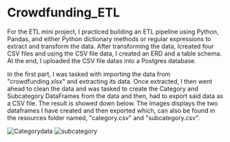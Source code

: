 # Crowdfunding_ETL

For the ETL mini project, I practiced building an ETL pipeline using Python, Pandas, and either Python dictionary methods or regular expressions to extract and transform the data. After transforming the data, Icreated four CSV files and using the CSV file data, I created an ERD and a table schema. At the end, I uploaded the CSV file datas into a Postgres database.

In the first part, I was tasked with importing the data from "crowdfunding.xlsx" and extracting its data. Once extracted, I then went ahead to clean the data and was tasked to create the Category and Subcategory DataFrames from the data and then, had to export said data as a CSV file. The result is showed down below. The images displays the two dataframes I have created and then exported which, can also be found in the resources folder named, "category.csv" and "subcategory.csv".

![Categorydata](https://github.com/Hluu1/Crowdfunding_ETL/assets/125692186/dae2a96e-1673-4d0f-bcdc-631290fd3baa)     ![subcategory](https://github.com/Hluu1/Crowdfunding_ETL/assets/125692186/f1dd69cf-0cf0-4d0c-a89b-90626feb1a0c)
